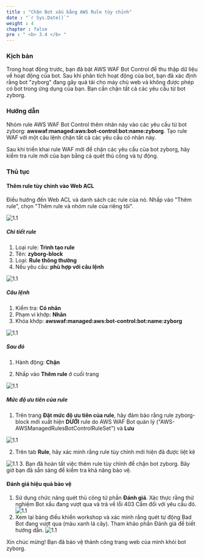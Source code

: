 ```yaml
---
title : "Chặn Bot xấu bằng AWS Rule tùy chỉnh"
date : "`r Sys.Date()`"
weight : 4
chapter : false
pre : " <b> 3.4 </b> "
---
```


### Kịch bản
Trong hoạt động trước, bạn đã bật AWS WAF Bot Control để thu thập dữ liệu về hoạt động của bot. Sau khi phân tích hoạt động của bot, bạn đã xác định rằng bot "zyborg" đang gây quá tải cho máy chủ web và không được phép có bot trong ứng dụng của bạn. Bạn cần chặn tất cả các yêu cầu từ bot zyborg.

### Hướng dẫn
Nhóm rule AWS WAF Bot Control thêm nhãn này vào các yêu cầu từ bot zyborg: **awswaf:managed:aws:bot-control:bot:name:zyborg**. Tạo rule WAF với một câu lệnh chặn tất cả các yêu cầu có nhãn này.

Sau khi triển khai rule WAF mới để chặn các yêu cầu của bot zyborg, hãy kiểm tra rule mới của bạn bằng cả quét thủ công và tự động.

### Thủ tục
#### Thêm rule tùy chỉnh vào Web ACL
Điều hướng đến Web ACL và danh sách các rule của nó. Nhấp vào "Thêm rule", chọn "Thêm rule và nhóm rule của riêng tôi".

![1.1](/images/3/4/navigate.png)
##### Chi tiết rule

1. Loại rule: **Trình tạo rule**
2. Tên: **zyborg-block**
3. Loại: **Rule thông thường**
4. Nếu yêu cầu: **phù hợp với câu lệnh**

![1.1](/images/3/4/rule_detail.png)
##### Câu lệnh

1. Kiểm tra: **Có nhãn**
2. Phạm vi khớp: **Nhãn**
3. Khóa khớp: **awswaf:managed:aws:bot-control:bot:name:zyborg**

![1.1](/images/3/4/statement.png)
##### Sau đó

1. Hành động: **Chặn**

2. Nhấp vào **Thêm rule** ở cuối trang

![1.1](/images/3/4/then_1.png)
##### Mức độ ưu tiên của rule

1. Trên trang **Đặt mức độ ưu tiên của rule**, hãy đảm bảo rằng rule zyborg-block mới xuất hiện **DƯỚI** rule do AWS WAF Bot quản lý ("AWS-AWSManagedRulesBotControlRuleSet") và **Lưu**

![1.1](/images/3/4/prio_1.png)

2. Trên tab **Rule**, hãy xác minh rằng rule tùy chỉnh mới hiện đã được liệt kê

![1.1](/images/3/4/prio_2.png)
3. Bạn đã hoàn tất việc thêm rule tùy chỉnh để chặn bot zyborg. Bây giờ bạn đã sẵn sàng để kiểm tra khả năng bảo vệ.

#### Đánh giá hiệu quả bảo vệ

1. Sử dụng chức năng quét thủ công từ phần **Đánh giá**. Xác thực rằng thử nghiệm Bot xấu đang vượt qua và trả về lỗi 403 Cấm đối với yêu cầu đó.
![1.1](/images/3/4/e_s1.png)
2. Xem lại bảng điều khiển workshop và xác minh rằng quét tự động Bad Bot đang vượt qua (màu xanh lá cây). Tham khảo phần Đánh giá để biết hướng dẫn.
![1.1](/images/3/4/e_s2.png)

Xin chúc mừng! Bạn đã bảo vệ thành công trang web của mình khỏi bot zyborg.
